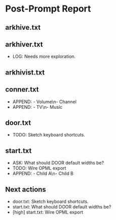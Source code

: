 # Post-Prompt Report

## arkhive.txt

## arkhiver.txt
- LOG: Needs more exploration.

## arkhivist.txt

## conner.txt
- APPEND: - Volume\\n- Channel
- APPEND: - TV\\n- Music

## door.txt
- TODO: Sketch keyboard shortcuts.

## start.txt
- ASK: What should DOOR default widths be?
- TODO: Wire OPML export
- APPEND: - Child A\\n- Child B

## Next actions
- door.txt: Sketch keyboard shortcuts.
- start.txt: What should DOOR default widths be?
- [high] start.txt: Wire OPML export